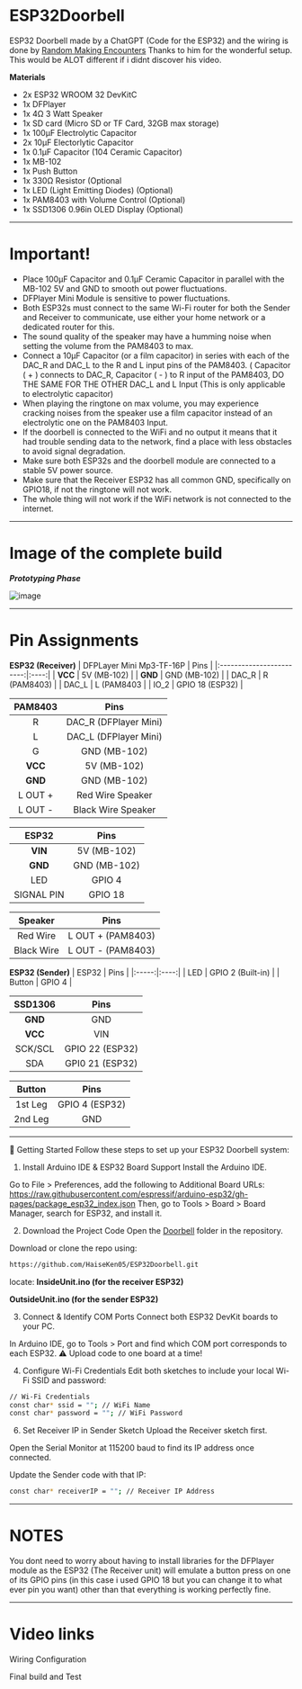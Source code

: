 # ESP32Doorbell
ESP32 Doorbell made by a ChatGPT (Code for the ESP32) and the wiring is done by [Random Making Encounters](https://www.youtube.com/watch?v=44uBA2G4OIQ&t=416s) Thanks to him for the wonderful setup. This would be ALOT different if i didnt discover his video.

**Materials**
-  2x ESP32 WROOM 32 DevKitC
-  1x DFPlayer
-  1x 4Ω 3 Watt Speaker
-  1x SD card (Micro SD or TF Card, 32GB max storage)
-  1x 100µF Electrolytic Capacitor
-  2x 10µF Electorlytic Capacitor
-  1x 0.1µF Capacitor (104 Ceramic Capacitor)
-  1x MB-102
-  1x Push Button
-  1x 330Ω Resistor (Optional
-  1x LED (Light Emitting Diodes) (Optional)
-  1x PAM8403 with Volume Control (Optional)
-  1x SSD1306 0.96in OLED Display (Optional)

-------------------------------------------------------------------------------------------

# Important!
-  Place 100µF Capacitor and 0.1µF Ceramic Capacitor in parallel with the MB-102 5V and GND to smooth out power fluctuations.
-  DFPlayer Mini Module is sensitive to power fluctuations.
-  Both ESP32s must connect to the same Wi-Fi router for both the Sender and Receiver to communicate, use either your home network or a dedicated router for this.
-  The sound quality of the speaker may have a humming noise when setting the volume from the PAM8403 to max.
-  Connect a 10µF Capacitor (or a film capacitor) in series with each of the DAC_R and DAC_L to the R and L input pins of the PAM8403. ( Capacitor ( + ) connects to DAC_R, Capacitor ( - ) to R input of the PAM8403, DO THE SAME FOR THE OTHER DAC_L and L Input (This is only applicable to electrolytic capacitor)
-  When playing the ringtone on max volume, you may experience cracking noises from the speaker use a film capacitor instead of an electrolytic one on the PAM8403 Input.
-  If the doorbell is connected to the WiFi and no output it means that it had trouble sending data to the network, find a place with less obstacles to avoid signal degradation.
-  Make sure both ESP32s and the doorbell module are connected to a stable 5V power source.
-  Make sure that the Receiver ESP32 has all common GND, specifically on GPIO18, if not the ringtone will not work.
-  The whole thing will not work if the WiFi network is not connected to the internet. 

-------------------------------------------------------------------------------------------

# Image of the complete build 

***Prototyping Phase***

![image](https://github.com/user-attachments/assets/1e092382-ff64-4710-b704-97ecce082e1b)

-------------------------------------------------------------------------------------------

# Pin Assignments

**ESP32 (Receiver)**
| DFPLayer Mini Mp3-TF-16P | Pins |
|:------------------------:|:----:|
| **VCC** | 5V (MB-102) |
| **GND** | GND (MB-102) |
| DAC_R | R (PAM8403) |
| DAC_L | L (PAM8403 |
| IO_2 | GPIO 18 (ESP32) | 

| PAM8403 | Pins |
|:-------:|:----:|
| R | DAC_R (DFPlayer Mini) |
| L | DAC_L (DFPlayer Mini) |
| G | GND (MB-102) |
| **VCC** | 5V (MB-102) | 
| **GND** | GND (MB-102) | 
| L OUT + | Red Wire Speaker | 
| L OUT - | Black Wire Speaker | 

| ESP32 | Pins |
|:-----:|:----:|
| **VIN** | 5V (MB-102) |
| **GND** | GND (MB-102) | 
| LED | GPIO 4 |
| SIGNAL PIN | GPIO 18 |

| Speaker | Pins |
|:-------:|:----:|
| Red Wire | L OUT + (PAM8403) | 
| Black Wire | L OUT - (PAM8403) | 

**ESP32 (Sender)**
| ESP32 | Pins |
|:-----:|:----:|
| LED | GPIO 2 (Built-in) |
| Button | GPIO 4 |

| SSD1306 | Pins |
|:-------:|:----:|
| **GND** | GND |
| **VCC** | VIN | 
| SCK/SCL | GPIO 22 (ESP32) | 
| SDA | GPI0 21 (ESP32) | 

| Button | Pins |
|:------:|:----:|
| 1st Leg | GPIO 4 (ESP32) | 
| 2nd Leg | GND | 


-------------------------------------------------------------------------------------------
🚀 Getting Started
Follow these steps to set up your ESP32 Doorbell system:

1. Install Arduino IDE & ESP32 Board Support
Install the Arduino IDE.

Go to File > Preferences, add the following to Additional Board URLs:
https://raw.githubusercontent.com/espressif/arduino-esp32/gh-pages/package_esp32_index.json
Then, go to Tools > Board > Board Manager, search for ESP32, and install it.

2. Download the Project Code
Open the [Doorbell](https://github.com/HaiseKen05/ESP32Doorbell/tree/main/Doorbell) folder in the repository.

Download or clone the repo using:

```bash
https://github.com/HaiseKen05/ESP32Doorbell.git
```
locate: 
**InsideUnit.ino (for the receiver ESP32)**

**OutsideUnit.ino (for the sender ESP32)**

3. Connect & Identify COM Ports
Connect both ESP32 DevKit boards to your PC.

In Arduino IDE, go to Tools > Port and find which COM port corresponds to each ESP32.
⚠️ Upload code to one board at a time!

4. Configure Wi-Fi Credentials
Edit both sketches to include your local Wi-Fi SSID and password:
```bash
// Wi-Fi Credentials
const char* ssid = ""; // WiFi Name
const char* password = ""; // WiFi Password
```
6. Set Receiver IP in Sender Sketch
Upload the Receiver sketch first.

Open the Serial Monitor at 115200 baud to find its IP address once connected.

Update the Sender code with that IP:
```bash
const char* receiverIP = ""; // Receiver IP Address 
```
-------------------------------------------------------------------------------------------
# NOTES

You dont need to worry about having to install libraries for the DFPlayer module as the ESP32 (The Receiver unit) will emulate a button press on one of its GPIO pins (in this case i used GPIO 18 but you can change it to what ever pin you want) other than that everything is working perfectly fine.

-------------------------------------------------------------------------------------------

# Video links 

Wiring Configuration

Final build and Test 

